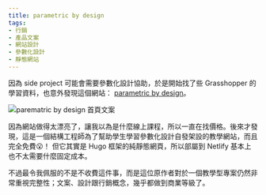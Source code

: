 ```yaml
---
title: parametric by design
tags:
- 行銷
- 產品文案
- 網站設計
- 參數化設計
- 靜態網站
---
```


因為 side project 可能會需要參數化設計協助，於是開始找了些 Grasshopper 的學習資料，也意外發現這個網站：
[parametric by design](https://parametricbydesign.com/)。

![parematric by design 首頁文案](https://hisoka502.github.io/blog/images/parametric-by-design.jpg)

因為網站做得太漂亮了，讓我以為是什麼線上課程，所以一直在找價格。後來才發現，這是一個結構工程師為了幫助學生學習參數化設計自發架設的教學網站，而且完全免費😮！ 但它其實是 Hugo 框架的純靜態網頁，所以部屬到 Netlify 基本上也不太需要什麼固定成本。

不過最令我佩服的不是不收費這件事，而是這位原作者對於一個教學型專案仍然非常重視完整性；文案、設計跟行銷概念，幾乎都做到商業等級了。
